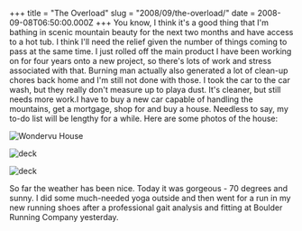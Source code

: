 +++
title = "The Overload"
slug = "2008/09/the-overload/"
date = 2008-09-08T06:50:00.000Z
+++
You know, I think it's a good thing that I'm bathing in scenic mountain beauty for the next two months and have access to a hot tub. I think I'll need the relief given the number of things coming to pass at the same time. I just rolled off the main product I have been working on for four years onto a new project, so there's lots of work and stress associated with that. Burning man actually also generated a lot of clean-up chores back home and I'm still not done with those. I took the car to the car wash, but they really don't measure up to playa dust. It's cleaner, but still needs more work.I have to buy a new car capable of handling the mountains, get a mortgage, shop for and buy a house. Needless to say, my to-do list will be lengthy for a while. Here are some photos of the house:

![Wondervu House](https://peterlyons-org.s3.amazonaws.com/photos/golden_2008/001_wondervu_house.jpg)

![deck](https://peterlyons-org.s3.amazonaws.com/photos/golden_2008/002_wondervu_house.jpg)

![deck](https://peterlyons-org.s3.amazonaws.com/photos/golden_2008/003_wondervu_house.jpg)

So far the weather has been nice. Today it was gorgeous - 70 degrees and sunny. I did some much-needed yoga outside and then went for a run in my new running shoes after a professional gait analysis and fitting at Boulder Running Company yesterday.